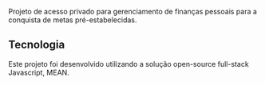 Projeto de acesso privado para gerenciamento de finanças pessoais para a conquista de metas pré-estabelecidas.

## Tecnologia
Este projeto foi desenvolvido utilizando a solução open-source full-stack Javascript, MEAN.
